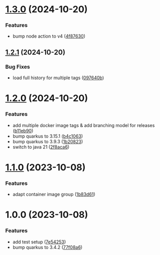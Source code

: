 # [1.3.0](https://github.com/CycriLabs/quarkus-jib-publish/compare/1.2.1...1.3.0) (2024-10-20)


### Features

* bump node action to v4 ([4f87630](https://github.com/CycriLabs/quarkus-jib-publish/commit/4f87630cd2b07a458842af23ab552c853168f83b))

## [1.2.1](https://github.com/CycriLabs/quarkus-jib-publish/compare/1.2.0...1.2.1) (2024-10-20)


### Bug Fixes

* load full history for multiple tags ([097640b](https://github.com/CycriLabs/quarkus-jib-publish/commit/097640b417d7e3d040b8abcd25946852c4cdb0ba))

# [1.2.0](https://github.com/CycriLabs/quarkus-jib-publish/compare/1.1.0...1.2.0) (2024-10-20)


### Features

* add multiple docker image tags & add branching model for releases ([b11eb90](https://github.com/CycriLabs/quarkus-jib-publish/commit/b11eb90b2ad7fbfc86466221d18f27814e46207f))
* bump quarkus to 3.15.1 ([b4c1063](https://github.com/CycriLabs/quarkus-jib-publish/commit/b4c1063c58462600e217a46597c36e5be0814666))
* bump quarkus to 3.9.3 ([1b20823](https://github.com/CycriLabs/quarkus-jib-publish/commit/1b20823b49365987bc3ab5e4cc6ae85f46a2b521))
* switch to java 21 ([2f8aca6](https://github.com/CycriLabs/quarkus-jib-publish/commit/2f8aca6db47371255a8c38dd80434a74bb0367c2))

# [1.1.0](https://github.com/CycriLabs/quarkus-jib-publish/compare/1.0.0...1.1.0) (2023-10-08)


### Features

* adapt container image group ([1b83d61](https://github.com/CycriLabs/quarkus-jib-publish/commit/1b83d61a6d4d63b8c5f7c545bd966ec9025190a1))

# 1.0.0 (2023-10-08)


### Features

* add test setup ([7e54253](https://github.com/CycriLabs/quarkus-jib-publish/commit/7e54253d6400381110e1030893d6c6a8026946b8))
* bump quarkus to 3.4.2 ([77f08a6](https://github.com/CycriLabs/quarkus-jib-publish/commit/77f08a65092ff2e5c02ebe0349106a12a800ee77))
